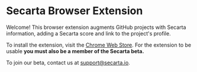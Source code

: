 # Secarta Browser Extension

Welcome! This browser extension augments GitHub projects with Secarta information, adding a Secarta score and link to the project's profile.

To install the extension, visit the [Chrome Web Store](https://chrome.google.com/webstore/detail/emaioeinhnifhcmlihcbooknbpjdbllb). For the extension to be usable **you must also be a member of the Secarta beta.**

To join our beta, contact us at [support@secarta.io](mailto:support@secarta.io).
